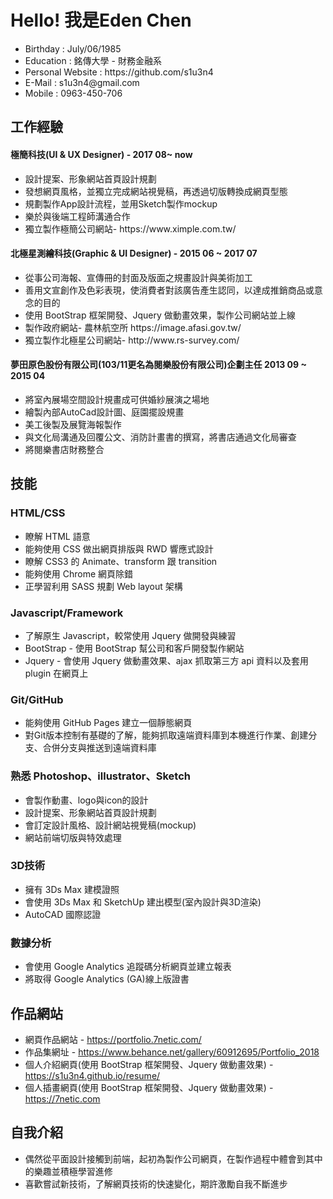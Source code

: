 <h1>Hello! 我是Eden Chen</h1>
  <ul>
    <li>Birthday : July/06/1985</li>
    <li>Education : 銘傳大學 - 財務金融系</li>
    <li>Personal Website : https://github.com/s1u3n4</li>
    <li>E-Mail : s1u3n4@gmail.com</li>
    <li>Mobile : 0963-450-706</li>
   </ul>
<h2>工作經驗</h2>
<h4>極簡科技(UI & UX Designer) - 2017 08~ now</h4>
   <ul>
    <li>設計提案、形象網站首頁設計規劃</li>
    <li>發想網頁風格，並獨立完成網站視覺稿，再透過切版轉換成網頁型態</li>
    <li>規劃製作App設計流程，並用Sketch製作mockup</li>
    <li>樂於與後端工程師溝通合作</li>
    <li>獨立製作極簡公司網站- https://www.ximple.com.tw/</li>
   </ul>
<h4>北極星測繪科技(Graphic & UI Designer) - 2015 06 ~ 2017 07</h4>
   <ul>
    <li>從事公司海報、宣傳冊的封面及版面之規畫設計與美術加工</li>
    <li>善用文宣創作及色彩表現，使消費者對該廣告產生認同，以達成推銷商品或意念的目的</li>
    <li>使用 BootStrap 框架開發、Jquery 做動畫效果，製作公司網站並上線</li>
    <li>製作政府網站- 農林航空所 https://image.afasi.gov.tw/</li>
    <li>獨立製作北極星公司網站- http://www.rs-survey.com/</li>
   </ul>
<h4>夢田原色股份有限公司(103/11更名為閱樂股份有限公司)企劃主任 2013 09 ~ 2015 04</h4>
   <ul>
    <li>將室內展場空間設計規畫成可供婚紗展演之場地</li>
    <li>繪製內部AutoCad設計圖、庭園擺設規畫</li>
    <li>美工後製及展覽海報製作</li>
    <li>與文化局溝通及回覆公文、消防計畫書的撰寫，將書店通過文化局審查</li>
    <li>將閱樂書店財務整合</li>
   </ul>
<h2>技能</h2>
<h3>HTML/CSS</h3>
 <ul>
    <li>瞭解 HTML 語意</li>
    <li>能夠使用 CSS 做出網頁排版與 RWD 響應式設計</li>
    <li>瞭解 CSS3 的 Animate、transform 跟 transition</li>
    <li>能夠使用 Chrome 網頁除錯</li>
    <li>正學習利用 SASS 規劃 Web layout 架構</li>
  </ul>
<h3>Javascript/Framework</h3>
  <ul>
    <li>了解原生 Javascript，較常使用 Jquery 做開發與練習</li>
    <li>BootStrap - 使用 BootStrap 幫公司和客戶開發製作網站</li>
    <li>Jquery - 會使用 Jquery 做動畫效果、ajax 抓取第三方 api 資料以及套用 plugin 在網頁上</li>
  </ul>
<h3>Git/GitHub</h3>
  <ul>
    <li>能夠使用 GitHub Pages 建立一個靜態網頁</li>
    <li>對Git版本控制有基礎的了解，能夠抓取遠端資料庫到本機進行作業、創建分支、合併分支與推送到遠端資料庫</li>
  </ul>
<h3>熟悉 Photoshop、illustrator、Sketch</h3>
  <ul>
      <li>會製作動畫、logo與icon的設計</li>
      <li>設計提案、形象網站首頁設計規劃</li>
      <li>會訂定設計風格、設計網站視覺稿(mockup) </li>
      <li>網站前端切版與特效處理</li>
  </ul>
<h3>3D技術</h3>
  <ul>
      <li>擁有 3Ds Max 建模證照</li>
      <li>會使用 3Ds Max 和 SketchUp 建出模型(室內設計與3D渲染)</li>
      <li>AutoCAD 國際認證</li>
  </ul>
<h3>數據分析</h3>
  <ul>
      <li>會使用 Google Analytics 追蹤碼分析網頁並建立報表</li>
      <li>將取得 Google Analytics (GA)線上版證書</li>
  </ul>
<h2>作品網站</h2>
  <ul>
    <li>網頁作品網站 - <a href="https://portfolio.7netic.com/" target=" blank">https://portfolio.7netic.com/</a></li>
    <li>作品集網址 - <a href="https://www.behance.net/gallery/60912695/Portfolio_2018" target=" blank">https://www.behance.net/gallery/60912695/Portfolio_2018</a></li>
    <li>個人介紹網頁(使用 BootStrap 框架開發、Jquery 做動畫效果) - <a href="https://s1u3n4.github.io/resume/" target=" blank">https://s1u3n4.github.io/resume/</a></li>
    <li>個人插畫網頁(使用 BootStrap 框架開發、Jquery 做動畫效果) - <a href="https://7netic.com"  target=" blank">https://7netic.com</a></li>
  </ul>
<h2>自我介紹</h2>
  <ul>
    <li>偶然從平面設計接觸到前端，起初為製作公司網頁，在製作過程中體會到其中的樂趣並積極學習進修</li>
    <li>喜歡嘗試新技術，了解網頁技術的快速變化，期許激勵自我不斷進步</li>
  </ul>
